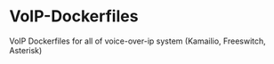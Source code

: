 # VoIP-Dockerfiles
VoIP Dockerfiles for all of voice-over-ip system (Kamailio, Freeswitch, Asterisk)
